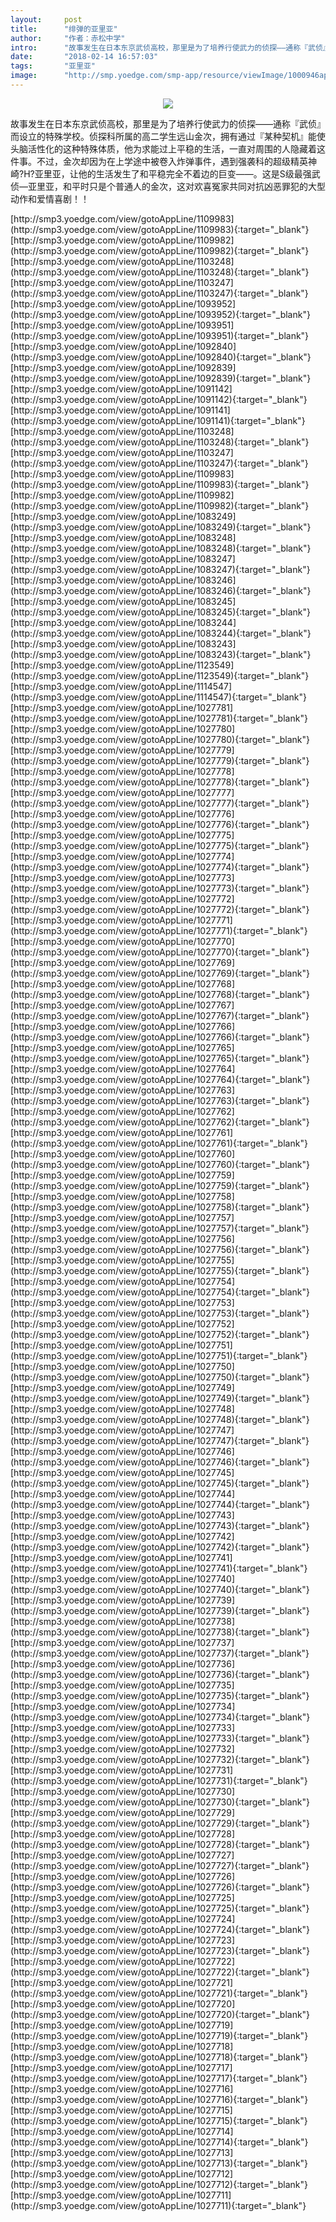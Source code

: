 ```yaml
---
layout:     post
title:      "绯弹的亚里亚"
author:     "作者：赤松中学"
intro:      "故事发生在日本东京武侦高校，那里是为了培养行使武力的侦探——通称『武侦』而设立的特殊学校。侦探科所属的高二学生远山金次，拥有通过『某种契机』能使头脑活性化的这种特殊体质，他为求能过上平稳的生活，一直对周围的人隐藏着这件事。不过，金次却因为在上学途中被卷入炸弹事件，遇到强袭科的超级精英神崎?H?亚里亚，让他的生活发生了和平稳完全不着边的巨变——。这是S级最强武侦—亚里亚，和平时只是个普通人的金次，这对欢喜冤家共同对抗凶恶罪犯的大型动作和爱情喜剧！！"
date:       "2018-02-14 16:57:03"
tags:       "亚里亚"
image:      "http://smp.yoedge.com/smp-app/resource/viewImage/1000946appline.png"
---
```

<div style="text-align: center">
<p><img src="http://smp.yoedge.com/smp-app/resource/viewImage/1000946appline.png"/></p>
</div>
<p class="post-meta">
<span>故事发生在日本东京武侦高校，那里是为了培养行使武力的侦探——通称『武侦』而设立的特殊学校。侦探科所属的高二学生远山金次，拥有通过『某种契机』能使头脑活性化的这种特殊体质，他为求能过上平稳的生活，一直对周围的人隐藏着这件事。不过，金次却因为在上学途中被卷入炸弹事件，遇到强袭科的超级精英神崎?H?亚里亚，让他的生活发生了和平稳完全不着边的巨变——。这是S级最强武侦—亚里亚，和平时只是个普通人的金次，这对欢喜冤家共同对抗凶恶罪犯的大型动作和爱情喜剧！！</span>
</p>
[http://smp3.yoedge.com/view/gotoAppLine/1109983](http://smp3.yoedge.com/view/gotoAppLine/1109983){:target="_blank"}
[http://smp3.yoedge.com/view/gotoAppLine/1109982](http://smp3.yoedge.com/view/gotoAppLine/1109982){:target="_blank"}
[http://smp3.yoedge.com/view/gotoAppLine/1103248](http://smp3.yoedge.com/view/gotoAppLine/1103248){:target="_blank"}
[http://smp3.yoedge.com/view/gotoAppLine/1103247](http://smp3.yoedge.com/view/gotoAppLine/1103247){:target="_blank"}
[http://smp3.yoedge.com/view/gotoAppLine/1093952](http://smp3.yoedge.com/view/gotoAppLine/1093952){:target="_blank"}
[http://smp3.yoedge.com/view/gotoAppLine/1093951](http://smp3.yoedge.com/view/gotoAppLine/1093951){:target="_blank"}
[http://smp3.yoedge.com/view/gotoAppLine/1092840](http://smp3.yoedge.com/view/gotoAppLine/1092840){:target="_blank"}
[http://smp3.yoedge.com/view/gotoAppLine/1092839](http://smp3.yoedge.com/view/gotoAppLine/1092839){:target="_blank"}
[http://smp3.yoedge.com/view/gotoAppLine/1091142](http://smp3.yoedge.com/view/gotoAppLine/1091142){:target="_blank"}
[http://smp3.yoedge.com/view/gotoAppLine/1091141](http://smp3.yoedge.com/view/gotoAppLine/1091141){:target="_blank"}
[http://smp3.yoedge.com/view/gotoAppLine/1103248](http://smp3.yoedge.com/view/gotoAppLine/1103248){:target="_blank"}
[http://smp3.yoedge.com/view/gotoAppLine/1103247](http://smp3.yoedge.com/view/gotoAppLine/1103247){:target="_blank"}
[http://smp3.yoedge.com/view/gotoAppLine/1109983](http://smp3.yoedge.com/view/gotoAppLine/1109983){:target="_blank"}
[http://smp3.yoedge.com/view/gotoAppLine/1109982](http://smp3.yoedge.com/view/gotoAppLine/1109982){:target="_blank"}
[http://smp3.yoedge.com/view/gotoAppLine/1083249](http://smp3.yoedge.com/view/gotoAppLine/1083249){:target="_blank"}
[http://smp3.yoedge.com/view/gotoAppLine/1083248](http://smp3.yoedge.com/view/gotoAppLine/1083248){:target="_blank"}
[http://smp3.yoedge.com/view/gotoAppLine/1083247](http://smp3.yoedge.com/view/gotoAppLine/1083247){:target="_blank"}
[http://smp3.yoedge.com/view/gotoAppLine/1083246](http://smp3.yoedge.com/view/gotoAppLine/1083246){:target="_blank"}
[http://smp3.yoedge.com/view/gotoAppLine/1083245](http://smp3.yoedge.com/view/gotoAppLine/1083245){:target="_blank"}
[http://smp3.yoedge.com/view/gotoAppLine/1083244](http://smp3.yoedge.com/view/gotoAppLine/1083244){:target="_blank"}
[http://smp3.yoedge.com/view/gotoAppLine/1083243](http://smp3.yoedge.com/view/gotoAppLine/1083243){:target="_blank"}
[http://smp3.yoedge.com/view/gotoAppLine/1123549](http://smp3.yoedge.com/view/gotoAppLine/1123549){:target="_blank"}
[http://smp3.yoedge.com/view/gotoAppLine/1114547](http://smp3.yoedge.com/view/gotoAppLine/1114547){:target="_blank"}
[http://smp3.yoedge.com/view/gotoAppLine/1027781](http://smp3.yoedge.com/view/gotoAppLine/1027781){:target="_blank"}
[http://smp3.yoedge.com/view/gotoAppLine/1027780](http://smp3.yoedge.com/view/gotoAppLine/1027780){:target="_blank"}
[http://smp3.yoedge.com/view/gotoAppLine/1027779](http://smp3.yoedge.com/view/gotoAppLine/1027779){:target="_blank"}
[http://smp3.yoedge.com/view/gotoAppLine/1027778](http://smp3.yoedge.com/view/gotoAppLine/1027778){:target="_blank"}
[http://smp3.yoedge.com/view/gotoAppLine/1027777](http://smp3.yoedge.com/view/gotoAppLine/1027777){:target="_blank"}
[http://smp3.yoedge.com/view/gotoAppLine/1027776](http://smp3.yoedge.com/view/gotoAppLine/1027776){:target="_blank"}
[http://smp3.yoedge.com/view/gotoAppLine/1027775](http://smp3.yoedge.com/view/gotoAppLine/1027775){:target="_blank"}
[http://smp3.yoedge.com/view/gotoAppLine/1027774](http://smp3.yoedge.com/view/gotoAppLine/1027774){:target="_blank"}
[http://smp3.yoedge.com/view/gotoAppLine/1027773](http://smp3.yoedge.com/view/gotoAppLine/1027773){:target="_blank"}
[http://smp3.yoedge.com/view/gotoAppLine/1027772](http://smp3.yoedge.com/view/gotoAppLine/1027772){:target="_blank"}
[http://smp3.yoedge.com/view/gotoAppLine/1027771](http://smp3.yoedge.com/view/gotoAppLine/1027771){:target="_blank"}
[http://smp3.yoedge.com/view/gotoAppLine/1027770](http://smp3.yoedge.com/view/gotoAppLine/1027770){:target="_blank"}
[http://smp3.yoedge.com/view/gotoAppLine/1027769](http://smp3.yoedge.com/view/gotoAppLine/1027769){:target="_blank"}
[http://smp3.yoedge.com/view/gotoAppLine/1027768](http://smp3.yoedge.com/view/gotoAppLine/1027768){:target="_blank"}
[http://smp3.yoedge.com/view/gotoAppLine/1027767](http://smp3.yoedge.com/view/gotoAppLine/1027767){:target="_blank"}
[http://smp3.yoedge.com/view/gotoAppLine/1027766](http://smp3.yoedge.com/view/gotoAppLine/1027766){:target="_blank"}
[http://smp3.yoedge.com/view/gotoAppLine/1027765](http://smp3.yoedge.com/view/gotoAppLine/1027765){:target="_blank"}
[http://smp3.yoedge.com/view/gotoAppLine/1027764](http://smp3.yoedge.com/view/gotoAppLine/1027764){:target="_blank"}
[http://smp3.yoedge.com/view/gotoAppLine/1027763](http://smp3.yoedge.com/view/gotoAppLine/1027763){:target="_blank"}
[http://smp3.yoedge.com/view/gotoAppLine/1027762](http://smp3.yoedge.com/view/gotoAppLine/1027762){:target="_blank"}
[http://smp3.yoedge.com/view/gotoAppLine/1027761](http://smp3.yoedge.com/view/gotoAppLine/1027761){:target="_blank"}
[http://smp3.yoedge.com/view/gotoAppLine/1027760](http://smp3.yoedge.com/view/gotoAppLine/1027760){:target="_blank"}
[http://smp3.yoedge.com/view/gotoAppLine/1027759](http://smp3.yoedge.com/view/gotoAppLine/1027759){:target="_blank"}
[http://smp3.yoedge.com/view/gotoAppLine/1027758](http://smp3.yoedge.com/view/gotoAppLine/1027758){:target="_blank"}
[http://smp3.yoedge.com/view/gotoAppLine/1027757](http://smp3.yoedge.com/view/gotoAppLine/1027757){:target="_blank"}
[http://smp3.yoedge.com/view/gotoAppLine/1027756](http://smp3.yoedge.com/view/gotoAppLine/1027756){:target="_blank"}
[http://smp3.yoedge.com/view/gotoAppLine/1027755](http://smp3.yoedge.com/view/gotoAppLine/1027755){:target="_blank"}
[http://smp3.yoedge.com/view/gotoAppLine/1027754](http://smp3.yoedge.com/view/gotoAppLine/1027754){:target="_blank"}
[http://smp3.yoedge.com/view/gotoAppLine/1027753](http://smp3.yoedge.com/view/gotoAppLine/1027753){:target="_blank"}
[http://smp3.yoedge.com/view/gotoAppLine/1027752](http://smp3.yoedge.com/view/gotoAppLine/1027752){:target="_blank"}
[http://smp3.yoedge.com/view/gotoAppLine/1027751](http://smp3.yoedge.com/view/gotoAppLine/1027751){:target="_blank"}
[http://smp3.yoedge.com/view/gotoAppLine/1027750](http://smp3.yoedge.com/view/gotoAppLine/1027750){:target="_blank"}
[http://smp3.yoedge.com/view/gotoAppLine/1027749](http://smp3.yoedge.com/view/gotoAppLine/1027749){:target="_blank"}
[http://smp3.yoedge.com/view/gotoAppLine/1027748](http://smp3.yoedge.com/view/gotoAppLine/1027748){:target="_blank"}
[http://smp3.yoedge.com/view/gotoAppLine/1027747](http://smp3.yoedge.com/view/gotoAppLine/1027747){:target="_blank"}
[http://smp3.yoedge.com/view/gotoAppLine/1027746](http://smp3.yoedge.com/view/gotoAppLine/1027746){:target="_blank"}
[http://smp3.yoedge.com/view/gotoAppLine/1027745](http://smp3.yoedge.com/view/gotoAppLine/1027745){:target="_blank"}
[http://smp3.yoedge.com/view/gotoAppLine/1027744](http://smp3.yoedge.com/view/gotoAppLine/1027744){:target="_blank"}
[http://smp3.yoedge.com/view/gotoAppLine/1027743](http://smp3.yoedge.com/view/gotoAppLine/1027743){:target="_blank"}
[http://smp3.yoedge.com/view/gotoAppLine/1027742](http://smp3.yoedge.com/view/gotoAppLine/1027742){:target="_blank"}
[http://smp3.yoedge.com/view/gotoAppLine/1027741](http://smp3.yoedge.com/view/gotoAppLine/1027741){:target="_blank"}
[http://smp3.yoedge.com/view/gotoAppLine/1027740](http://smp3.yoedge.com/view/gotoAppLine/1027740){:target="_blank"}
[http://smp3.yoedge.com/view/gotoAppLine/1027739](http://smp3.yoedge.com/view/gotoAppLine/1027739){:target="_blank"}
[http://smp3.yoedge.com/view/gotoAppLine/1027738](http://smp3.yoedge.com/view/gotoAppLine/1027738){:target="_blank"}
[http://smp3.yoedge.com/view/gotoAppLine/1027737](http://smp3.yoedge.com/view/gotoAppLine/1027737){:target="_blank"}
[http://smp3.yoedge.com/view/gotoAppLine/1027736](http://smp3.yoedge.com/view/gotoAppLine/1027736){:target="_blank"}
[http://smp3.yoedge.com/view/gotoAppLine/1027735](http://smp3.yoedge.com/view/gotoAppLine/1027735){:target="_blank"}
[http://smp3.yoedge.com/view/gotoAppLine/1027734](http://smp3.yoedge.com/view/gotoAppLine/1027734){:target="_blank"}
[http://smp3.yoedge.com/view/gotoAppLine/1027733](http://smp3.yoedge.com/view/gotoAppLine/1027733){:target="_blank"}
[http://smp3.yoedge.com/view/gotoAppLine/1027732](http://smp3.yoedge.com/view/gotoAppLine/1027732){:target="_blank"}
[http://smp3.yoedge.com/view/gotoAppLine/1027731](http://smp3.yoedge.com/view/gotoAppLine/1027731){:target="_blank"}
[http://smp3.yoedge.com/view/gotoAppLine/1027730](http://smp3.yoedge.com/view/gotoAppLine/1027730){:target="_blank"}
[http://smp3.yoedge.com/view/gotoAppLine/1027729](http://smp3.yoedge.com/view/gotoAppLine/1027729){:target="_blank"}
[http://smp3.yoedge.com/view/gotoAppLine/1027728](http://smp3.yoedge.com/view/gotoAppLine/1027728){:target="_blank"}
[http://smp3.yoedge.com/view/gotoAppLine/1027727](http://smp3.yoedge.com/view/gotoAppLine/1027727){:target="_blank"}
[http://smp3.yoedge.com/view/gotoAppLine/1027726](http://smp3.yoedge.com/view/gotoAppLine/1027726){:target="_blank"}
[http://smp3.yoedge.com/view/gotoAppLine/1027725](http://smp3.yoedge.com/view/gotoAppLine/1027725){:target="_blank"}
[http://smp3.yoedge.com/view/gotoAppLine/1027724](http://smp3.yoedge.com/view/gotoAppLine/1027724){:target="_blank"}
[http://smp3.yoedge.com/view/gotoAppLine/1027723](http://smp3.yoedge.com/view/gotoAppLine/1027723){:target="_blank"}
[http://smp3.yoedge.com/view/gotoAppLine/1027722](http://smp3.yoedge.com/view/gotoAppLine/1027722){:target="_blank"}
[http://smp3.yoedge.com/view/gotoAppLine/1027721](http://smp3.yoedge.com/view/gotoAppLine/1027721){:target="_blank"}
[http://smp3.yoedge.com/view/gotoAppLine/1027720](http://smp3.yoedge.com/view/gotoAppLine/1027720){:target="_blank"}
[http://smp3.yoedge.com/view/gotoAppLine/1027719](http://smp3.yoedge.com/view/gotoAppLine/1027719){:target="_blank"}
[http://smp3.yoedge.com/view/gotoAppLine/1027718](http://smp3.yoedge.com/view/gotoAppLine/1027718){:target="_blank"}
[http://smp3.yoedge.com/view/gotoAppLine/1027717](http://smp3.yoedge.com/view/gotoAppLine/1027717){:target="_blank"}
[http://smp3.yoedge.com/view/gotoAppLine/1027716](http://smp3.yoedge.com/view/gotoAppLine/1027716){:target="_blank"}
[http://smp3.yoedge.com/view/gotoAppLine/1027715](http://smp3.yoedge.com/view/gotoAppLine/1027715){:target="_blank"}
[http://smp3.yoedge.com/view/gotoAppLine/1027714](http://smp3.yoedge.com/view/gotoAppLine/1027714){:target="_blank"}
[http://smp3.yoedge.com/view/gotoAppLine/1027713](http://smp3.yoedge.com/view/gotoAppLine/1027713){:target="_blank"}
[http://smp3.yoedge.com/view/gotoAppLine/1027712](http://smp3.yoedge.com/view/gotoAppLine/1027712){:target="_blank"}
[http://smp3.yoedge.com/view/gotoAppLine/1027711](http://smp3.yoedge.com/view/gotoAppLine/1027711){:target="_blank"}


